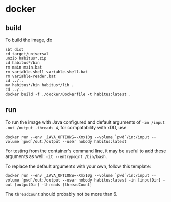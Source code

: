 # docker

## build

To build the image, do

```shell
sbt dist
cd target/universal
unzip habitus*.zip
cd habitus*/bin
rm main main.bat
rm variable-shell variable-shell.bat
rm variable-reader.bat
cd ../..
mv habitus*/bin habitus*/lib .
cd ../..
docker build -f ./docker/Dockerfile -t habitus:latest .
```

## run

To run the image with Java configured and default arguments of `-in /input -out /output -threads 4`, for compatability with xDD, use

```shell
docker run --env _JAVA_OPTIONS=-Xmx10g --volume `pwd`/in:/input --volume `pwd`/out:/output --user nobody habitus:latest
```

For testing from the container's command line, it may be useful to add these arguments as well: `-it --entrypoint /bin/bash`.

To replace the default arguments with your own, follow this template:

```shell
docker run --env _JAVA_OPTIONS=-Xmx10g --volume `pwd`/in:/input --volume `pwd`/out:/output --user nobody habitus:latest -in [inputDir] -out [outputDir] -threads [threadCount]
```

The `threadCount` should probably not be more than 6.
